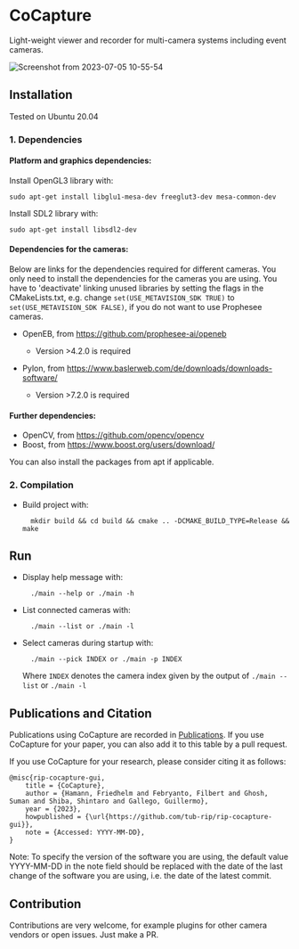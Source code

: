 # CoCapture

Light-weight viewer and recorder for multi-camera systems including event cameras.

![Screenshot from 2023-07-05 10-55-54](https://github.com/tub-rip/rip-cocapture-gui/assets/115785598/197ac573-fb37-41e3-b911-8c1f4081a7db)

## Installation

Tested on Ubuntu 20.04

### 1. Dependencies
#### Platform and graphics dependencies:

Install OpenGL3 library with:

    sudo apt-get install libglu1-mesa-dev freeglut3-dev mesa-common-dev  

Install SDL2 library with:

    sudo apt-get install libsdl2-dev

#### Dependencies for the cameras:

Below are links for the dependencies required for different cameras. You only need to install the dependencies for the cameras you are using. You have to 'deactivate' linking unused libraries by setting the flags in the CMakeLists.txt, e.g.  change `set(USE_METAVISION_SDK TRUE)` to `set(USE_METAVISION_SDK FALSE)`, if you do not want to use Prophesee cameras.

- OpenEB, from https://github.com/prophesee-ai/openeb
    - Version >4.2.0 is required

- Pylon, from https://www.baslerweb.com/de/downloads/downloads-software/
    - Version >7.2.0 is required

#### Further dependencies:
- OpenCV, from https://github.com/opencv/opencv
- Boost, from https://www.boost.org/users/download/

You can also install the packages from apt if applicable.

### 2. Compilation

* Build project with:

        mkdir build && cd build && cmake .. -DCMAKE_BUILD_TYPE=Release && make

## Run

* Display help message with:

        ./main --help or ./main -h

* List connected cameras with:

        ./main --list or ./main -l

* Select cameras during startup with:

        ./main --pick INDEX or ./main -p INDEX

    Where ```INDEX``` denotes the camera index given by the output of ```./main --list``` or ```./main -l```

## Publications and Citation

Publications using CoCapture are recorded in [Publications](./docs/publications.md). If you use CoCapture for your paper, you can also add it to this table by a pull request.

If you use CoCapture for your research, please consider citing it as follows:

```
@misc{rip-cocapture-gui,
	title = {CoCapture},
	author = {Hamann, Friedhelm and Febryanto, Filbert and Ghosh, Suman and Shiba, Shintaro and Gallego, Guillermo},
	year = {2023},
	howpublished = {\url{https://github.com/tub-rip/rip-cocapture-gui}},
	note = {Accessed: YYYY-MM-DD},
}
```

Note: To specify the version of the software you are using, the default value YYYY-MM-DD in the note field should be replaced with the date of the last change of the software you are using, i.e. the date of the latest commit.

## Contribution

Contributions are very welcome, for example plugins for other camera vendors or open issues. Just make a PR.
